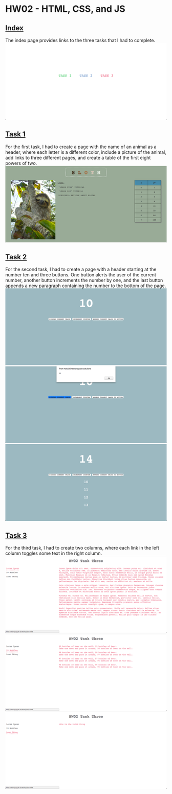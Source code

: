 # HW02 - HTML, CSS, and JS  

## [Index](index.html) 
The index page provides links to the three tasks that I had to complete. 
![index](screenshots/main.png) 

## [Task 1](task1.html)
For the first task, I had to create a page with the name of an animal as a 
header, where each letter is a different color, include a picture of the 
animal, add links to three different pages, and create a table of the first 
eight powers of two. 
![task 1](screenshots/task-1.png) 

## [Task 2](task2.html)
For the second task, I had to create a page with a header starting at the 
number ten and three buttons. One button alerts the user of the current number, 
another button increments the number by one, and the last button appends a new 
paragraph containing the number to the bottom of the page. 
![task 2](screenshots/task2-1.png) 
![task 2 alert](screenshots/task2-2.png) 
![task 2 append](screenshots/task2-3.png) 

## [Task 3](task3.html)
For the third task, I had to create two columns, where each link in the left 
column toggles some text in the right column. 
![task 3 lorem ipsum](screenshots/task3-1.png) 
![task 2 99 bottles](screenshots/task3-2.png) 
![task 2 last thing](screenshots/task3-3.png) 